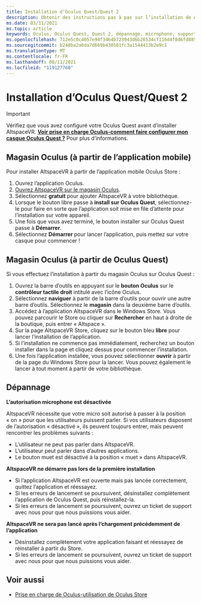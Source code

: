 ```yaml
---
title: Installation d’Oculus Quest/Quest 2
description: Obtenir des instructions pas à pas sur l’installation de AltspaceVR sur des appareils Oculus Quest à partir de l’application mobile ou du magasin Oculus.
ms.date: 03/11/2021
ms.topic: article
keywords: Oculus, Oculus Quest, Quest 2, dépannage, microphone, support
ms.openlocfilehash: 712e5c0c4057e94f3464b723943d6b26534cf116d4f0d6fd8855016cb90d67be
ms.sourcegitcommit: b248ba2a6da7d669b430581fc3a1544413b2e9c1
ms.translationtype: MT
ms.contentlocale: fr-FR
ms.lasthandoff: 08/11/2021
ms.locfileid: "119127760"
---
```

# <a name="oculus-questquest-2-installation"></a>Installation d’Oculus Quest/Quest 2

> [!IMPORTANT]
> Vérifiez que vous avez configuré votre Oculus Quest avant d’installer AltspaceVR. **[Voir prise en charge Oculus-comment faire configurer mon casque Oculus Quest ?](https://support.oculus.com/855551644803876/#faq_525406631321134)** Pour plus d’informations.

## <a name="oculus-store-from-the-mobile-app"></a>Magasin Oculus (à partir de l’application mobile)

Pour installer AltspaceVR à partir de l’application mobile Oculus Store :

1. Ouvrez l’application Oculus.
2. [Ouvrez AltspaceVR sur le magasin Oculus](https://www.oculus.com/experiences/quest/2133027990157329/).
3. Sélectionnez **gratuit** pour ajouter AltspaceVR à votre bibliothèque. 
4. Lorsque le bouton libre passe à **install sur Oculus Quest**, sélectionnez-le pour faire en sorte que l’application soit mise en file d’attente pour l’installation sur votre appareil.
5. Une fois que vous avez terminé, le bouton installer sur Oculus Quest passe à **Démarrer**. 
6. Sélectionnez **Démarrer** pour lancer l’application, puis mettez sur votre casque pour commencer !

## <a name="oculus-store-from-the-oculus-quest"></a>Magasin Oculus (à partir de Oculus Quest)

Si vous effectuez l’installation à partir du magasin Oculus sur Oculus Quest :

1. Ouvrez la barre d’outils en appuyant sur le **bouton Oculus** sur le **contrôleur tactile droit** intitulé avec l’icône Oculus.
2. Sélectionnez **naviguer** à partir de la barre d’outils pour ouvrir une autre barre d’outils. Sélectionnez le **magasin** dans la deuxième barre d’outils.
3. Accédez à l’application AltspaceVR dans le Windows Store. Vous pouvez parcourir le Store ou cliquer sur **Rechercher** en haut à droite de la boutique, puis entrer « Altspace ».
4. Sur la page AltspaceVR Store, cliquez sur le bouton bleu **libre** pour lancer l’installation de l’application.
5. Si l’installation ne commence pas immédiatement, recherchez un bouton installer dans la page et cliquez dessus pour commencer l’installation.
6. Une fois l’application installée, vous pouvez sélectionner **ouvrir** à partir de la page du Windows Store pour la lancer. Vous pouvez également le lancer à tout moment à partir de votre bibliothèque.

## <a name="troubleshooting"></a>Dépannage

**L’autorisation microphone est désactivée**

AltspaceVR nécessite que votre micro soit autorisé à passer à la position « on » pour que les utilisateurs puissent parler.  Si vos utilisateurs disposent de l’autorisation « désactivé », ils peuvent toujours entrer, mais peuvent rencontrer les problèmes suivants :

<!-- Missing image -->
<!-- oculus-permissions-denymicrophone.png -->
    
* L’utilisateur ne peut pas parler dans AltspaceVR.
* L’utilisateur peut parler dans d’autres applications.
* Le bouton muet est désactivé à la position « muet » dans AltspaceVR.

**AltspaceVR ne démarre pas lors de la première installation**

* Si l’application AltspaceVR est ouverte mais pas lancée correctement, quittez l’application et réessayez.
* Si les erreurs de lancement se poursuivent, désinstallez complètement l’application de Oculus Quest, puis réinstallez-la.
* Si les erreurs de lancement se poursuivent, ouvrez un ticket de support avec nous pour que nous puissions vous aider.

**AltspaceVR ne sera pas lancé après l’chargement précédemment de l’application**

* Désinstallez complètement votre application faisant et réessayez de réinstaller à partir du Store.
* Si les erreurs de lancement se poursuivent, ouvrez un ticket de support avec nous pour que nous puissions vous aider.

## <a name="see-also"></a>Voir aussi

* [Prise en charge de Oculus-utilisation de Oculus Store](https://support.oculus.com/414963819268125/)